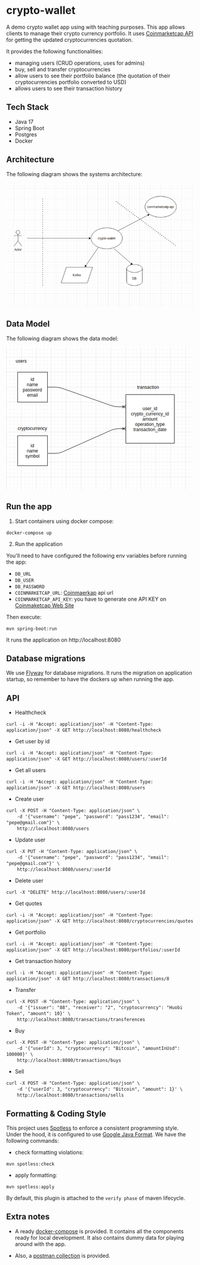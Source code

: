 # crypto-wallet

A demo crypto wallet app using with teaching purposes. This app allows clients to manage their crypto currency portfolio. It uses [Coinmarketcap API](https://coinmarketcap.com/api/) for getting the updated cryptocurrencies quotation.

It provides the following functionalities:

* managing users (CRUD operations, uses for admins)
* buy, sell and transfer cryptocurrencies
* allow users to see their portfolio balance (the quotation of their cryptocurrencies portfolio converted to USD)
* allows users to see their transaction history

## Tech Stack

* Java 17
* Spring Boot
* Postgres
* Docker

## Architecture

The following diagram shows the systems architecture:

![Alt text](diagrams/cw-architecture.png?raw=true "Architecture")

## Data Model

The following diagram shows the data model:

![Alt text](diagrams/cw-data-model.png?raw=true "Title")

## Run the app

1. Start containers using docker compose:

```
docker-compose up
```

2. Run the application

You'll need to have configured the following env variables before running the app:

* `DB_URL`
* `DB_USER`
* `DB_PASSWORD`
* `COINMARKETCAP_URL`: [Coinmaerkap](https://coinmarketcap.com/api/) api url
* `COINMARKETCAP_API_KEY`: you have to generate one API KEY on [Coinmaketcap Web Site](https://coinmarketcap.com/api/)

Then execute:

```
mvn spring-boot:run
```

It runs the application on http://localhost:8080


## Database migrations

We use [Flyway](https://flywaydb.org/) for database migrations. It runs the migration on application startup, so remember to have the dockers up when running the app.

## API

* Healthcheck

```
curl -i -H "Accept: application/json" -H "Content-Type: application/json" -X GET http://localhost:8080/healthcheck
```

* Get user by id

```
curl -i -H "Accept: application/json" -H "Content-Type: application/json" -X GET http://localhost:8080/users/:userId
```

* Get all users

```
curl -i -H "Accept: application/json" -H "Content-Type: application/json" -X GET http://localhost:8080/users
```

* Create user

```
curl -X POST -H "Content-Type: application/json" \
	-d '{"username": "pepe", "password": "pass1234", "email": "pepe@gmail.com"}' \
	http://localhost:8080/users
```

* Update user

```
curl -X PUT -H "Content-Type: application/json" \
	-d '{"username": "pepe", "password": "pass1234", "email": "pepe@gmail.com"}' \
	http://localhost:8080/users/:userId
```

* Delete user

```
curl -X "DELETE" http://localhost:8080/users/:userId
```

* Get quotes

```
curl -i -H "Accept: application/json" -H "Content-Type: application/json" -X GET http://localhost:8080/cryptocurrencies/quotes
```

* Get portfolio

```
curl -i -H "Accept: application/json" -H "Content-Type: application/json" -X GET http://localhost:8080/portfolios/:userId
```

* Get transaction history

```
curl -i -H "Accept: application/json" -H "Content-Type: application/json" -X GET http://localhost:8080/transactions/8
```

* Transfer

```
curl -X POST -H "Content-Type: application/json" \
	-d '{"issuer": "88", "receiver": "2", "cryptocurrency": "Huobi Token", "amount": 10}' \
	http://localhost:8080/transactions/transferences
```

* Buy

```
curl -X POST -H "Content-Type: application/json" \
	-d '{"userId": 3, "cryptocurrency": "Bitcoin", "amountInUsd": 100000}' \
	http://localhost:8080/transactions/buys
```

* Sell

```
curl -X POST -H "Content-Type: application/json" \
	-d '{"userId": 3, "cryptocurrency": "Bitcoin", "amount": 1}' \
	http://localhost:8080/transactions/sells
```

## Formatting & Coding Style

This project uses [Spotless](https://github.com/diffplug/spotless) to enforce a consistent programming style. Under the hood, it is configured to use [Google Java Format](https://github.com/google/google-java-format). We have the following commands:

* check formatting violations:

```
mvn spotless:check
```

* apply formatting:

```
mvn spotless:apply
```

By default, this plugin is attached to the `verify phase` of maven lifecycle.

## Extra notes

* A ready [docker-compose](docker-compose.yml) is provided. It contains all the components ready for local development. It also contains dummy data for playing around with the app.

* Also, a [postman collection](postman-collection/crypto.postman_collection.json) is provided.

